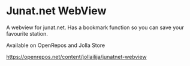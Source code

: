 # Junat.net WebView
A webview for junat.net. Has a bookmark function so you can save your favourite station.

Available on OpenRepos and Jolla Store

https://openrepos.net/content/jollailija/junatnet-webview 
